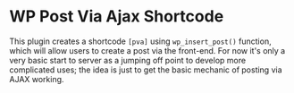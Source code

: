 # WP Post Via Ajax Shortcode

This plugin creates a shortcode `[pva]` using `wp_insert_post()` function, which will allow users to create a post via the front-end. For now it's only a very basic start to server as a jumping off point to develop more complicated uses; the idea is just to get the basic mechanic of posting via AJAX working.